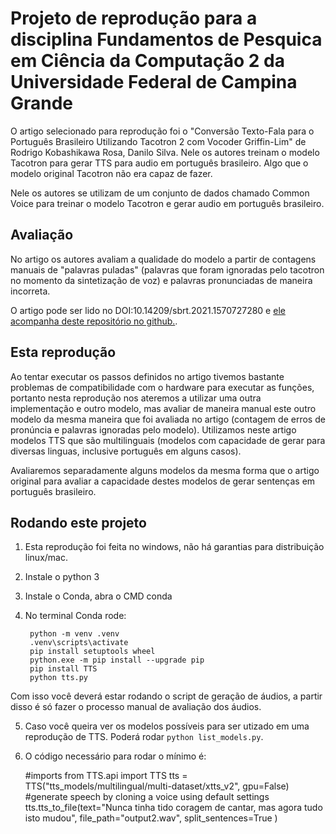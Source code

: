# Projeto de reprodução para a disciplina Fundamentos de Pesquica em Ciência da Computação 2 da Universidade Federal de Campina Grande

O artigo selecionado para reprodução foi o "Conversão Texto-Fala para o Português Brasileiro Utilizando Tacotron 2 com Vocoder Griffin-Lim" de Rodrigo Kobashikawa Rosa, Danilo Silva. Nele os autores treinam o modelo Tacotron para gerar TTS para audio em português brasileiro. Algo que o modelo original Tacotron não era capaz de fazer.

Nele os autores se utilizam de um conjunto de dados chamado Common Voice para treinar o modelo Tacotron e gerar audio em português brasileiro.

## Avaliação

No artigo os autores avaliam a qualidade do modelo a partir de contagens manuais de "palavras puladas" (palavras que foram ignoradas pelo tacotron no momento da sintetização de voz) e palavras pronunciadas de maneira incorreta.

O artigo pode ser lido no DOI:10.14209/sbrt.2021.1570727280 e [ele acompanha deste repositório no github.](https://github.com/rodrigokrosa/tacotron2-GL-brazillian-portuguese).

## Esta reprodução

Ao tentar executar os passos definidos no artigo tivemos bastante problemas de compatibilidade com o hardware para executar as funções, portanto nesta reprodução nos ateremos a utilizar uma outra implementação e outro modelo, mas avaliar de maneira manual este outro modelo da mesma maneira que foi avaliada no artigo (contagem de erros de pronúncia e palavras ignoradas pelo modelo). Utilizamos neste artigo modelos TTS que são multilinguais (modelos com capacidade de gerar para diversas linguas, inclusive português em alguns casos).

Avaliaremos separadamente alguns modelos da mesma forma que o artigo original para avaliar a capacidade destes modelos de gerar sentenças em português brasileiro.

## Rodando este projeto

1. Esta reprodução foi feita no windows, não há garantias para distribuição linux/mac.
2. Instale o python 3
3. Instale o Conda, abra o CMD conda
4. No terminal Conda rode:

		python -m venv .venv
		.venv\scripts\activate
		pip install setuptools wheel
		python.exe -m pip install --upgrade pip
		pip install TTS
		python tts.py

Com isso você deverá estar rodando o script de geração de áudios, a partir disso é só fazer o processo manual de avaliação dos áudios.

5. Caso você queira ver os modelos possíveis para ser utizado em uma reprodução de TTS. Poderá rodar `python list_models.py`. 

6. O código necessário para rodar o mínimo é:


	#imports
	from TTS.api import TTS
	tts = TTS("tts_models/multilingual/multi-dataset/xtts_v2", gpu=False)
	#generate speech by cloning a voice using default settings
	tts.tts_to_file(text="Nunca tinha tido coragem de cantar, mas agora tudo isto mudou",
	                file_path="output2.wav",
	                split_sentences=True
	                )
